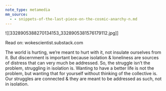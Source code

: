 ```yaml
---
note_type: metamedia
mm_source:
  - - snippets-of-the-last-piece-on-the-cosmic-anarchy-n.md
---
```


![[3328905388270134153_3328905381576179112.jpg]]

Read on: wokescientist.substack.com

The world is hurting, we’re meant to hurt with it,
not insulate ourselves from it. But discernment is
important because isolation & loneliness are
sources of distress that can very much be
addressed. So, the struggle isn’t the problem,
struggling in isolation is. Wanting to have a
better life is not the problem, but wanting that
for yourself without thinking of the collective is.
Our struggles are connected & they are meant to
be addressed as such, not in isolation.


